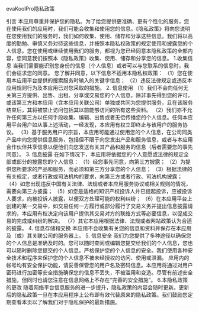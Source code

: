  evaKoolPro隐私政策 

引言
本应用尊重并保护您的隐私。为了给您提供更准确、更有个性化的服务，您在使用我们的应用时，我们可能会收集和使用您的信息。《隐私政策》将向您说明在您使用我们的服务时，我们如何收集、使用、储存和分享这些信息。我们将以高度的勤勉、审慎义务对待这些信息，并按照本隐私权政策的规定使用和披露您的个人信息。您在使用或继续使用我们的服务，都视为您已经同意本隐私政策的全部内容，您同意我们按照本《隐私政策》收集、使用、储存和分享您的信息。
1.收集信息
当我们需要能识别您身份的信息（个人信息）或者可以与您联系的信息时，我们会征求您的同意。
您了解并同意，以下信息不适用本隐私权政策：
（1）您在使用本应用平台提供的搜索服务时输入的关键字信息；
（2）违反法律规定或违反本应用规则行为及本应用已对您采取的措施。
2. 信息使用
（1）我们不会向任何无关第三方提供、出售、出租、分享或交易您的个人信息，除非事先得到您的许可，或该第三方和本应用（含本应用关联公司）单独或共同为您提供服务，且在该服务结束后，其将被禁止访问包括其以前能够访问的所有这些资料。
（2）我们亦不允许任何第三方以任何手段收集、编辑、出售或者无偿传播您的个人信息。任何本应用平台用户如从事上述活动，一经发现，本应用有权立即终止与该用户的服务协议。
（3）基于服务用户的宗旨，本应用可能通过使用您的个人信息，在公司同类产品中向您提供信息服务，包括但不限于向您发出产品和服务信息，或者与本应用合作伙伴共享信息以便他们向您发送有关其产品和服务的信息（后者需要您的事先同意）。
3. 信息披露
在如下情况下，本应用将依据您的个人意愿或法律的规定全部或部分的披露您的个人信息：
（1）经您事先同意，向第三方披露；
（2）为提供您所要求的产品和服务，而必须和第三方分享您的个人信息；
（3）根据法律的有关规定，或者行政或司法机构的要求，向第三方或者行政、司法机构披露；
（4）如您出现违反中国有关法律、法规或者本应用服务协议或相关规则的情况，需要向第三方披露；
（5）如您是适格的知识产权投诉人并已提起投诉，应被投诉人要求，向被投诉人披露，以便双方处理可能的权利纠纷；
（6）在本应用平台上创建的某一交易中，如交易任何一方履行或部分履行了交易义务并提出信息披露请求的，本应用有权决定向该用户提供其交易对方的联络方式等必要信息，以促成交易的完成或纠纷的解决。
（7）其它本应用根据法律、法规或者网站政策认为合适的披露。
4. 信息存储和交换
本应用不会收集有关您的信息和资料并保存在本应用及（或）其关联公司的服务器上。
5. 信息安全
我们为您提供了多种途径以确保您的个人信息是准确及时的。您可以随时查阅或编辑您提交给我们的个人信息，您也可以随时删除您提交的个人信息。严格保护您的个人信息的安全。我们使用各种安全技术和程序来保护您的个人信息不被未经授权的访问、使用或泄漏。 应用内的帐号均有安全保护功能，请妥善保管您的用户名及密码信息。本应用将通过对用户密码进行加密等安全措施确保您的信息不丢失，不被滥用和变造。尽管有前述安全措施，但同时也请您注意在信息网络上不存在“完善的安全措施”。
6.本隐私政策的更改
随着网络平台信息服务的进一步提升，隐私政策的内容会随时更新。更新后的隐私政策一旦在本应用程序上公布即有效代替原来的隐私政策。我们鼓励您定期查看本页以了解我们对于隐私保护的最新措施。
